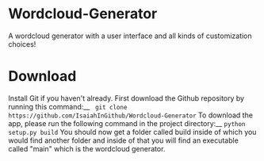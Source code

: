 # Wordcloud-Generator
A wordcloud generator with a user interface and all kinds of customization choices!

# Download
Install Git if you haven't already. First download the Github repository by running this command:__
``` git clone https://github.com/IsaiahInGithub/Wordcloud-Generator``` 
To download the app, please run the following command in the project directory:__
```python setup.py build```
You should now get a folder called build inside of which you would find another folder and inside of that you will find an executable called "main" which is the wordcloud generator.

